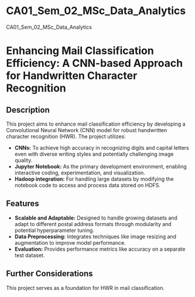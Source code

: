 # CA01_Sem_02_MSc_Data_Analytics

CA01_Sem_02_MSc_Data_Analytics

# Enhancing Mail Classification Efficiency: A CNN-based Approach for Handwritten Character Recognition

## Description

This project aims to enhance mail classification efficiency by developing a Convolutional Neural Network (CNN) model for robust handwritten character recognition (HWR). The project utilizes:

- **CNNs:** To achieve high accuracy in recognizing digits and capital letters even with diverse writing styles and potentially challenging image quality.
- **Jupyter Notebook:** As the primary development environment, enabling interactive coding, experimentation, and visualization.
- **Hadoop integration:** For handling large datasets by modifying the notebook code to access and process data stored on HDFS.

## Features

- **Scalable and Adaptable:** Designed to handle growing datasets and adapt to different postal address formats through modularity and potential hyperparameter tuning.
- **Data Preprocessing:** Integrates techniques like image resizing and augmentation to improve model performance.
- **Evaluation:** Provides performance metrics like accuracy on a separate test dataset.

## Further Considerations

This project serves as a foundation for HWR in mail classification.
